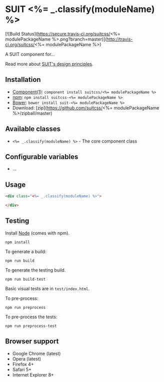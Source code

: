 # SUIT <%= _.classify(moduleName) %>

[![Build Status](https://secure.travis-ci.org/suitcss/<%= modulePackageName %>.png?branch=master)](http://travis-ci.org/suitcss/<%= modulePackageName %>)

A SUIT component for...

Read more about [SUIT's design principles](https://github.com/suitcss/suit/).

## Installation

* [Component(1)](http://component.io/): `component install suitcss/<%= modulePackageName %>`
* [npm](https://npmjs.org/): `npm install suitcss-<%= modulePackageName %>`
* [Bower](http://bower.io/): `bower install suit-<%= modulePackageName %>`
* Download: [zip](https://github.com/suitcss/<%= modulePackageName %>/zipball/master)

## Available classes

* `<%= _.classify(moduleName) %>` - The core component class

## Configurable variables

* ...

## Usage

```html
<div class="<%= _.classify(moduleName) %>">

</div>
```

## Testing

Install [Node](http://nodejs.org) (comes with npm).

```
npm install
```

To generate a build:

```
npm run build
```

To generate the testing build.

```
npm run build-test
```

Basic visual tests are in `test/index.html`.

To pre-process:

```
npm run preprocess
```

To pre-process the tests:

```
npm run preprocess-test
```

## Browser support

* Google Chrome (latest)
* Opera (latest)
* Firefox 4+
* Safari 5+
* Internet Explorer 8+
